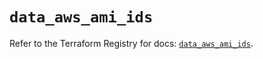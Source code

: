 # `data_aws_ami_ids`

Refer to the Terraform Registry for docs: [`data_aws_ami_ids`](https://registry.terraform.io/providers/hashicorp/aws/6.7.0/docs/data-sources/ami_ids).
